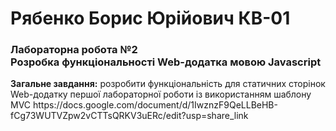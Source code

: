 # Рябенко Борис Юрійович КВ-01 
<h3>Лабораторна робота №2<br>
Розробка функціональності Web-додатка мовою Javascript</h3>
<b>Загальне завдання:</b> розробити функціональність для статичних сторінок Web-додатку першої лабораторної роботи із використанням шаблону MVC
https://docs.google.com/document/d/1IwznzF9QeLLBeHB-fCg73WUTVZpw2vCTTsQRKV3uERc/edit?usp=share_link
